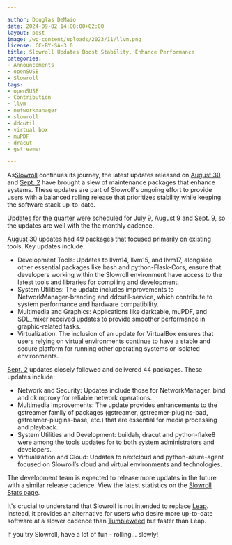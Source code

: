 ```yaml
---

author: Douglas DeMaio
date: 2024-09-02 14:00:00+02:00
layout: post
image: /wp-content/uploads/2023/11/llvm.png
license: CC-BY-SA-3.0
title: Slowroll Updates Boost Stability, Enhance Performance
categories:
- Announcements
- openSUSE
- Slowroll
tags:
- openSUSE
- Contribution
- llvm
- networkmanager
- slowroll
- ddcutil
- virtual box
- muPDF
- dracut
- gstreamer

---
```


As[Slowroll](https://en.opensuse.org/openSUSE:Slowroll) continues its journey, the latest updates released on [August 30](https://lists.opensuse.org/archives/list/factory@lists.opensuse.org/thread/BQE4US3FPGEZKOJNEYBNMB2BW2QJCF2B/) and [Sept. 2](https://lists.opensuse.org/archives/list/factory@lists.opensuse.org/thread/SH44ZK6FHLFMELMNV2XI377DAFRPRPNP/) have brought a slew of maintenance packages that enhance systems. These updates are part of Slowroll's ongoing effort to provide users with a balanced rolling release that prioritizes stability while keeping the software stack up-to-date.

[Updates for the quarter](https://news.opensuse.org/2024/07/03/slowroll-set-for-a-quarter-of-updates/) were scheduled for July 9, August 9 and Sept. 9, so the updates are well with the the monthly cadence.

[August 30](https://lists.opensuse.org/archives/list/factory@lists.opensuse.org/thread/BQE4US3FPGEZKOJNEYBNMB2BW2QJCF2B/) updates had 49 packages that focused primarily on existing tools. Key updates include:

* Development Tools: Updates to llvm14, llvm15, and llvm17, alongside other essential packages like bash and python-Flask-Cors, ensure that developers working within the Slowroll environment have access to the latest tools and libraries for compiling and development.
* System Utilities: The update includes improvements to NetworkManager-branding and ddcutil-service, which contribute to system performance and hardware compatibility.
* Multimedia and Graphics: Applications like darktable, muPDF, and SDL_mixer received updates to provide smoother performance in graphic-related tasks.
* Virtualization: The inclusion of an update for VirtualBox ensures that users relying on virtual environments continue to have a stable and secure platform for running other operating systems or isolated environments.


[Sept. 2](https://lists.opensuse.org/archives/list/factory@lists.opensuse.org/thread/SH44ZK6FHLFMELMNV2XI377DAFRPRPNP/) updates closely followed and delivered 44 packages. These updates include:
    
* Network and Security: Updates include those for NetworkManager, bind and dkimproxy for reliable network operations.
* Multimedia Improvements: The update provides enhancements to the gstreamer family of packages (gstreamer, gstreamer-plugins-bad, gstreamer-plugins-base, etc.) that are essential for media processing and playback. 
* System Utilities and Development: buildah, dracut and python-flake8 were among the tools updates for to both system administrators and developers.
* Virtualization and Cloud: Updates to nextcloud and python-azure-agent focused on Slowroll’s cloud and virtual environments and technologies.

The development team is expected to release more updates in the future with a similar release cadence.
View the latest statistics on the [Slowroll Stats page](http://stage3.opensuse.org:17080/munin/opensuse.org/stage3.opensuse.org/slowrollstats.html).

It's crucial to understand that Slowroll is not intended to replace [Leap](https://get.opensuse.org/tumbleweed/). Instead, it provides an alternative for users who desire more up-to-date software at a slower cadence than [Tumbleweed](https://get.opensuse.org/tumbleweed/) but faster than Leap.

If you try Slowroll, have a lot of fun - rolling... slowly!


<meta name="openSUSE, Tumbleweed, Developers, sysadmin, user, Open Source, rolling release, networkmanager, llvm" content="HTML,CSS,XML,JavaScript">

